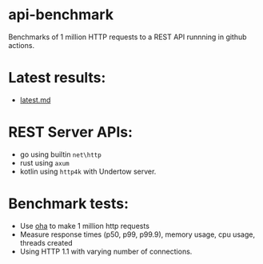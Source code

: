 # api-benchmark

Benchmarks of 1 million HTTP requests to a REST API runnning in github actions.

# Latest results:
* [latest.md](https://github.com/aaronriekenberg/api-benchmark/blob/main/results/latest.md)

# REST Server APIs:
* go using builtin `net\http`
* rust using `axum`
* kotlin using `http4k` with Undertow server.

# Benchmark tests:
* Use [oha](https://crates.io/crates/oha) to make 1 million http requests
* Measure response times (p50, p99, p99.9), memory usage, cpu usage, threads created
* Using HTTP 1.1 with varying number of connections.
